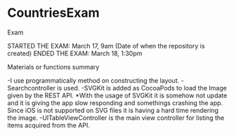 # CountriesExam
Exam


STARTED THE EXAM: March 17, 9am (Date of when the repository is created)
ENDED THE EXAM: March 18, 1:30pm

Materials or functions summary

-I use programmatically method on constructing the layout.
-Searchcontroller is used.
-SVGKit is added as CocoaPods to load the Image given by the REST API.
*With the usage of SVGKit it is somehow not update and it is giving the app slow responding and somethings crashing the app. Since iOS is not supported on SVG files
it is having a hard time rendering the image.
-UITableViewController is the main view controller for listing the items acquired from the API.
